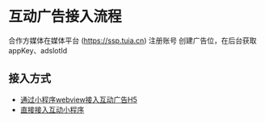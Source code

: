 # 互动广告接入流程

合作方媒体在媒体平台 (https://ssp.tuia.cn) 注册账号
创建广告位，在后台获取 appKey、adslotId

## 接入方式

- [通过小程序webview接入互动广告H5](./webview对接.md)
- [直接接入互动小程序](./小程序对接.md)